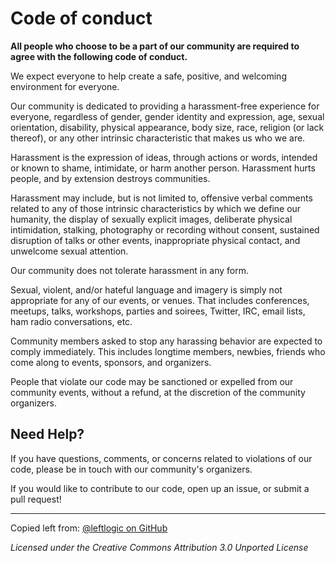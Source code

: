 # Code of conduct

**All people who choose to be a part of our community are required to agree with the following code of conduct.**

We expect everyone to help create a safe, positive, and welcoming environment for everyone.

Our community is dedicated to providing a harassment-free experience for everyone, regardless of gender, gender identity and expression, age, sexual orientation, disability, physical appearance, body size, race, religion (or lack thereof), or any other intrinsic characteristic that makes us who we are.

Harassment is the expression of ideas, through actions or words, intended or known to shame, intimidate, or harm another person. Harassment hurts people, and by extension destroys communities.

Harassment may include, but is not limited to, offensive verbal comments related to any of those intrinsic characteristics by which we define our humanity, the display of sexually explicit images, deliberate physical intimidation, stalking,  photography or recording without consent, sustained disruption of talks or other events, inappropriate physical contact, and unwelcome sexual attention.

Our community does not tolerate harassment in any form.

Sexual, violent, and/or hateful language and imagery is simply not appropriate for any of our events, or venues. That includes conferences, meetups, talks, workshops, parties and soirees, Twitter, IRC, email lists, ham radio conversations, etc.

Community members asked to stop any harassing behavior are expected to comply immediately. This includes longtime members, newbies, friends who come along to events, sponsors, and organizers.

People that violate our code may be sanctioned or expelled from our community events, without a refund, at the discretion of the community organizers.

## Need Help?
If you have questions, comments, or concerns related to violations of our code, please be in touch with our community's organizers.

If you would like to contribute to our code, open up an issue, or submit a pull request!

---

Copied left from: [@leftlogic on GitHub](http://github.com/leftlogic/confcodeofconduct.com)

*Licensed under the Creative Commons Attribution 3.0 Unported License*
